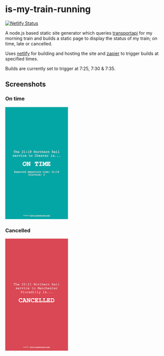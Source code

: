 # is-my-train-running

[![Netlify Status](https://api.netlify.com/api/v1/badges/85cc0a12-9806-4bc6-a343-9008b3febbd9/deploy-status)](https://app.netlify.com/sites/check-my-train/deploys)

A node.js based static site generator which queries
[transportapi](https://www.transportapi.com/) for my morning train and builds a
static page to display the status of my train; on time, late or
cancelled.

Uses [netlify](https://www.netlify.com/) for building and hosting the site and
[zapier](https://zapier.com) to trigger builds at specified times.

Builds are currently set to trigger at 7:25, 7:30 & 7:35.

## Screenshots

### On time

<img src="./screenshots/on_time.png" width="200" />

### Cancelled

<img src="./screenshots/cancelled.png" width="200" />
